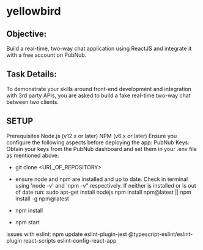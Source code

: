 # yellowbird


## Objective:
Build a real-time, two-way chat application using ReactJS and integrate it with a free account on PubNub.

## Task Details:
To demonstrate your skills around front-end development and integration with 3rd party APIs, you are asked to build a
fake real-time two-way chat between two clients.

## SETUP
Prerequisites
Node.js (v12.x or later)
NPM (v6.x or later)
Ensure you configure the following aspects before deploying the app:
PubNub Keys: Obtain your keys from the PubNub dashboard and set them in your .env file as mentioned above.

- git clone <URL_OF_REPOSITORY>
- ensure node and npm are installed and up to date.  Check in terminal using 'node -v' and 'npm -v" respectively.  If neither is installed or is out of date run:
sudo apt-get install nodejs
npm install npm@latest || npm install -g npm@latest    

- npm install
- npm start


issues with eslint:
npm update eslint-plugin-jest @typescript-eslint/eslint-plugin react-scripts eslint-config-react-app

